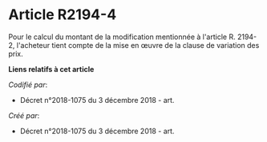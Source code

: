 # Article R2194-4

Pour le calcul du montant de la modification mentionnée à l'article R. 2194-2, l'acheteur tient compte de la mise en œuvre de
la clause de variation des prix.

**Liens relatifs à cet article**

_Codifié par_:

  - Décret n°2018-1075 du 3 décembre 2018 - art.

_Créé par_:

  - Décret n°2018-1075 du 3 décembre 2018 - art.
